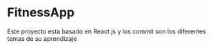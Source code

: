 # FitnessApp
Este proyecto esta basado en React js y los commit son los diferentes temas de su aprendizaje
